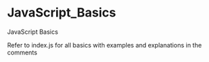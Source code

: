 # JavaScript_Basics
JavaScript Basics

Refer to index.js for all basics with examples and explanations in the comments
